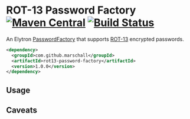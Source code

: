 ROT-13 Password Factory [![Maven Central](https://maven-badges.herokuapp.com/maven-central/com.github.marschall/rot13-password-provider/badge.svg)](https://maven-badges.herokuapp.com/maven-central/com.github.marschall/rot13-password-provider) [![Build Status](https://travis-ci.org/marschall/rot13-password-provider.svg?branch=master)](https://travis-ci.org/marschall/rot13-password-provider)
=======================

An Elytron [PasswordFactory](https://docs.wildfly.org/20/WildFly_Elytron_Security.html#Passwords) that supports [ROT-13](https://en.wikipedia.org/wiki/ROT13) encrypted passwords.


```xml
<dependency>
  <groupId>com.github.marschall</groupId>
  <artifactId>rot13-password-factory</artifactId>
  <version>1.0.0</version>
</dependency>
```

Usage
-----



Caveats
-------


